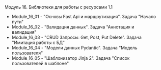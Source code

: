 Модуль 16. Библиотеки для работы с ресурсами 1.1
- Module_16_01 - "Основы Fast Api и маршрутизация". Задача "Начало пути"
- Module_16_02 - "Валидация данных". Задача "Аннотация и валидация"
- Module_16_03 - "CRUD Запросы: Get, Post, Put Delete". Задача "Имитация работы с БД"
- Module_16_04 - "Модели данных Pydantic". Задача "Модель пользователя" 
- Module_16_05 - "Шаблонизатор Jinja 2". Задача "Список пользователей в шаблоне"
